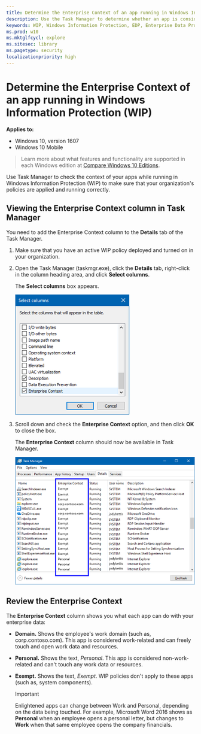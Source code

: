 ```yaml
---
title: Determine the Enterprise Context of an app running in Windows Information Protection (WIP) (Windows 10)
description: Use the Task Manager to determine whether an app is considered work, personal or exempt by Windows Information Protection (WIP).
keywords: WIP, Windows Information Protection, EDP, Enterprise Data Protection, WIP and Task Manager, app context, enterprise context
ms.prod: w10
ms.mktglfcycl: explore
ms.sitesec: library
ms.pagetype: security
localizationpriority: high
---
```


# Determine the Enterprise Context of an app running in Windows Information Protection (WIP)
**Applies to:**

-   Windows 10, version 1607
-   Windows 10 Mobile

>Learn more about what features and functionality are supported in each Windows edition at [Compare Windows 10 Editions](https://www.microsoft.com/en-us/WindowsForBusiness/Compare).

Use Task Manager to check the context of your apps while running in Windows Information Protection (WIP) to make sure that your organization's policies are applied and running correctly.

## Viewing the Enterprise Context column in Task Manager
You need to add the Enterprise Context column to the **Details** tab of the Task Manager.

1. Make sure that you have an active WIP policy deployed and turned on in your organization.

2. Open the Task Manager (taskmgr.exe), click the **Details** tab, right-click in the column heading area, and click **Select columns**.

    The **Select columns** box appears.

    ![Task Manager, Select column box with Enterprise Context option selected](images/wip-select-column.png)

3. Scroll down and check the **Enterprise Context** option, and then click **OK** to close the box.

    The **Enterprise Context** column should now be available in Task Manager.

    ![Task Manager, Enterprise Context column highlighted](images/wip-taskmgr.png)

## Review the Enterprise Context
The **Enterprise Context** column shows you what each app can do with your enterprise data:

- **Domain.** Shows the employee's work domain (such as, corp.contoso.com). This app is considered work-related and can freely touch and open work data and resources.

- **Personal.** Shows the text, *Personal*. This app is considered non-work-related and can't touch any work data or resources.

- **Exempt.** Shows the text, *Exempt*. WIP policies don't apply to these apps (such as, system components).

    >[!IMPORTANT]
    >Enlightened apps can change between Work and Personal, depending on the data being touched. For example, Microsoft Word 2016 shows as **Personal** when an employee opens a personal letter, but changes to **Work** when that same employee opens the company financials.






